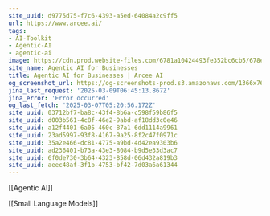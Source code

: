 ```yaml
---
site_uuid: d9775d75-f7c6-4393-a5ed-64084a2c9ff5
url: https://www.arcee.ai/
tags:
- AI-Toolkit
- Agentic-AI
- agentic-ai
image: https://cdn.prod.website-files.com/6781a10424493fe352bc6cb5/678e92f1a6d5d377d6d94b99_OG%20img.png
site_name: Agentic AI for Businesses
title: Agentic AI for Businesses | Arcee AI
og_screenshot_url: https://og-screenshots-prod.s3.amazonaws.com/1366x768/80/false/38cc33b6ef9c43bef156df7db5f4c71634b81699caa4be16003d09ea9829828b.jpeg
jina_last_request: '2025-03-09T06:45:13.867Z'
jina_error: 'Error occurred'
og_last_fetch: '2025-03-07T05:20:56.172Z'
site_uuid: 03712bf7-ba8c-43f4-8b6a-c598f59b86f5
site_uuid: d003b561-4c8f-46e2-9abd-af18dd3c0e46
site_uuid: a12f4401-6a05-460c-87a1-6dd1114a9961
site_uuid: 23ad5997-93f8-4167-9a25-8f2c47f0971c
site_uuid: 35a2e466-dc81-4775-a9bd-4d42ea9303b6
site_uuid: ad236401-b73a-43e3-8084-b9d5e33d3ac7
site_uuid: 6f0de730-3b64-4323-858d-06d432a819b3
site_uuid: aeec48af-3f1b-4753-bf42-7d03a6a61344
---
```

[[Agentic AI]]

[[Small Language Models]]


